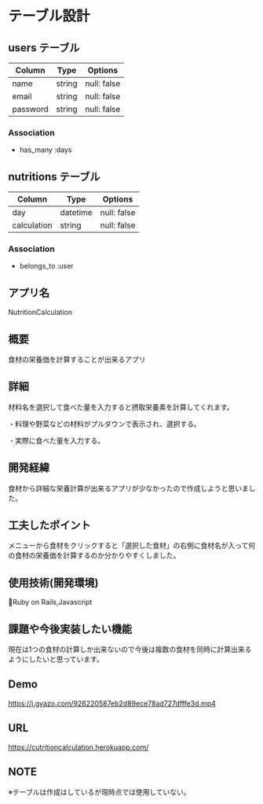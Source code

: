 # テーブル設計

## users テーブル

| Column   | Type   | Options     |
| -------- | ------ | ----------- |
| name     | string | null: false |
| email    | string | null: false |
| password | string | null: false |

### Association

- has_many :days


## nutritions テーブル

| Column      | Type     | Options     |
| ----------- | -------- | ----------- |
| day         | datetime | null: false |
| calculation | string   | null: false |

### Association

- belongs_to :user



## アプリ名
NutritionCalculation

## 概要
食材の栄養価を計算することが出来るアプリ

## 詳細
材料名を選択して食べた量を入力すると摂取栄養素を計算してくれます。

・料理や野菜などの材料がプルダウンで表示され、選択する。

・実際に食べた量を入力する。

## 開発経緯
食材から詳細な栄養計算が出来るアプリが少なかったので作成しようと思いました。

## 工夫したポイント
メニューから食材をクリックすると「選択した食材」の右側に食材名が入って何の食材の栄養価を計算するのか分かりやすくしました。

## 使用技術(開発環境)
Ruby on Rails,Javascript

## 課題や今後実装したい機能
現在は1つの食材の計算しか出来ないので今後は複数の食材を同時に計算出来るようにしたいと思っています。


## Demo
https://i.gyazo.com/926220587eb2d89ece78ad727dfffe3d.mp4

## URL
https://cutritioncalculation.herokuapp.com/

## NOTE
※テーブルは作成はしているが現時点では使用していない。
